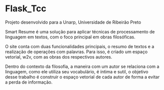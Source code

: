 # Flask_Tcc
Projeto desenvolvido para a Unarp, Universidade de Ribeirão Preto

Smart Resume é uma solução para aplicar técnicas de processamento de linguagem em textos, com o foco principal em obras filosóficas.

O site conta com duas funcionalidades principais, o resumo de textos e a realização de operações com palavras.
Para isso, é criado um espaço vetorial, w2v, com as obras dos respectivos autores.

Dentro do contexto da filosofia, a maneira com um autor se relaciona com a linguagem, como ele utiliza seu vocabulário, é íntima e sutil, o objetivo desse trabalho é
construir o espaço vetorial de cada autor de forma a evitar a perda de informação.
